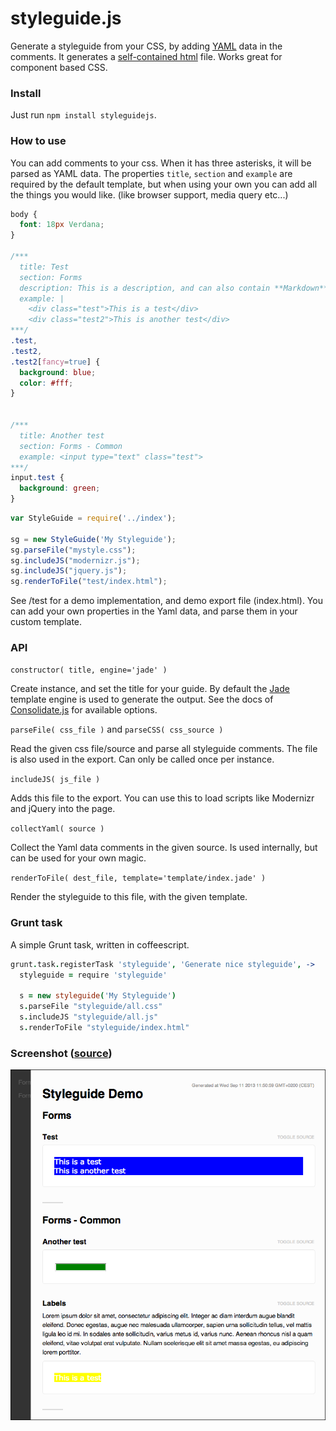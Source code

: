 styleguide.js
=============

Generate a styleguide from your CSS, by adding [YAML](http://en.wikipedia.org/wiki/YAML) data in the comments. 
It generates a [self-contained html](test/index.html) file. Works great for component based CSS.


### Install
Just run `npm install styleguidejs`.


### How to use
You can add comments to your css. When it has three asterisks, it will be parsed as YAML data.
The properties `title`, `section` and `example` are required by the default template, 
but when using your own you can add all the things you would like. (like browser support, media query etc...)

````css
body {
  font: 18px Verdana;
}

/***
  title: Test
  section: Forms
  description: This is a description, and can also contain **Markdown**
  example: |
    <div class="test">This is a test</div>
    <div class="test2">This is another test</div>
***/
.test,
.test2,
.test2[fancy=true] {
  background: blue;
  color: #fff;
}


/***
  title: Another test
  section: Forms - Common
  example: <input type="text" class="test">
***/
input.test {
  background: green;
}
````


````js
var StyleGuide = require('../index');

sg = new StyleGuide('My Styleguide');
sg.parseFile("mystyle.css");
sg.includeJS("modernizr.js");
sg.includeJS("jquery.js");
sg.renderToFile("test/index.html");
````

See /test for a demo implementation, and demo export file (index.html). You can add your own properties in the Yaml data,
and parse them in your custom template.


### API
`constructor( title, engine='jade' )`

Create instance, and set the title for your guide. By default the [Jade](http://jade-lang.com/) template engine is used to generate the output. 
See the docs of [Consolidate.js](https://github.com/visionmedia/consolidate.js) for available options.

`parseFile( css_file )` and `parseCSS( css_source )`

Read the given css file/source and parse all styleguide comments. The file is also used in the export.
Can only be called once per instance.

`includeJS( js_file )`

Adds this file to the export. You can use this to load scripts like Modernizr and jQuery into the page.

`collectYaml( source )`

Collect the Yaml data comments in the given source. Is used internally, but can be used for your own magic.

`renderToFile( dest_file, template='template/index.jade' )`

Render the styleguide to this file, with the given template. 


### Grunt task
A simple Grunt task, written in coffeescript.

````coffee
grunt.task.registerTask 'styleguide', 'Generate nice styleguide', ->
  styleguide = require 'styleguide'

  s = new styleguide('My Styleguide')
  s.parseFile "styleguide/all.css"
  s.includeJS "styleguide/all.js"
  s.renderToFile "styleguide/index.html"
````


### Screenshot ([source](test/index.html))
![Screenshot](screenshot.png)
